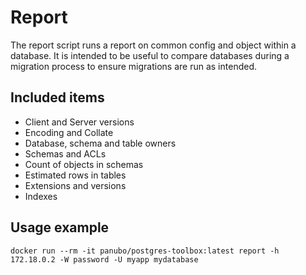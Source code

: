 # Report

The report script runs a report on common config and object within a database. It is intended to be useful to compare databases during a migration process to ensure migrations are run as intended.

## Included items

* Client and Server versions
* Encoding and Collate
* Database, schema and table owners
* Schemas and ACLs
* Count of objects in schemas
* Estimated rows in tables
* Extensions and versions
* Indexes

## Usage example

```
docker run --rm -it panubo/postgres-toolbox:latest report -h 172.18.0.2 -W password -U myapp mydatabase
```
